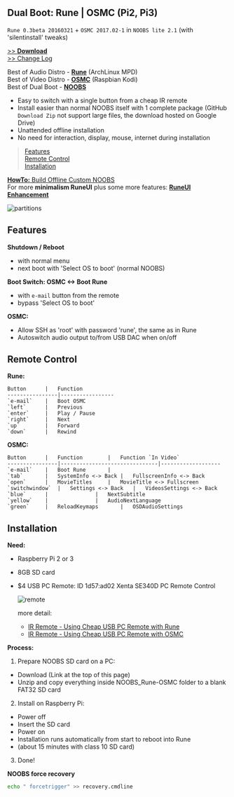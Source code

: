 Dual Boot: Rune | OSMC (Pi2, Pi3)
---

`Rune 0.3beta 20160321` + `OSMC 2017.02-1` in `NOOBS lite 2.1` (with 'silentinstall' tweaks)  

[>> **Download**](https://drive.google.com/open?id=0B9KEjMAuGbejZ3JoUGNOTDFLakU)  
[>> Change Log](https://github.com/rern/RPi2-3.Dual.Boot-Rune.OSMC/blob/master/Changelog.md)

Best of Audio Distro - [**Rune**](http://www.runeaudio.com/) (ArchLinux MPD)  
Best of Video Distro - [**OSMC**](https://osmc.tv/) (Raspbian Kodi)  
Best of Dual Boot - [**NOOBS**](https://www.raspberrypi.org/downloads/noobs/)

- Easy to switch with a single button from a cheap IR remote
- Install easier than normal NOOBS itself with 1 complete package (GitHub `Download Zip` not support large files, the download hosted on  Google Drive)
- Unattended offline installation
- No need for interaction, display, mouse, internet during installation  

>[Features](#features)  
>[Remote Control](#remote-control)  
>[Installation](#installation)  

[**HowTo:** Build Offline Custom NOOBS](https://github.com/rern/RPi2-3.Dual.Boot-Rune.OSMC/blob/master/HowToBuild.md)  
For more **minimalism RuneUI** plus some more features: [**RuneUI Enhancement**](https://github.com/rern/RuneUI_enhancement) 

![partitions](https://github.com/rern/Assets/blob/master/RPi2-3.Dual.Boot-Rune.OSMC/NOOBS_partitions.PNG)  

Features
---

**Shutdown / Reboot**
- with normal menu
- next boot with 'Select OS to boot' (normal NOOBS)
		
**Boot Switch: OSMC <-> Boot Rune**
- with `e-mail` button from the remote
- bypass 'Select OS to boot'

**OSMC:**
- Allow SSH as 'root' with password 'rune', the same as in Rune
- Autoswitch audio output to/from USB DAC when on/off

Remote Control
---

**Rune:**

	Button		|	Function
	----------------|-----------------
	`e-mail`	|	Boot OSMC
	`left`		|	Previous
	`enter`		|	Play / Pause
	`right`		|	Next
	`up`		|	Forward
	`down`		|	Rewind
		
**OSMC:**

	Button		|	Function		|	Function `In Video`
	----------------|-------------------------------|-------------------
	`e-mail`	|	Boot Rune		|
	`tab`		|	SystemInfo <-> Back	|	FullscreenInfo <-> Back
	`open`		|	MovieTitles		|	MovieTitle <-> Fullscreen
	`switchwindow`	|	Settings <-> Back	|	VideosSettings <-> Back
	`blue`		|				|	NextSubtitle
	`yellow`	|				|	AudioNextLanguage
	`green`		|	ReloadKeymaps		|	OSDAudioSettings


Installation
---

**Need:**

- Raspberry Pi 2 or 3
- 8GB SD card
- $4 USB PC Remote: ID 1d57:ad02 Xenta SE340D PC Remote Control
		
    ![remote](https://github.com/rern/Assets/blob/master/RPi2-3.Dual.Boot-Rune.OSMC/irremote.jpg)
    
    more detail:
    * [IR Remote - Using Cheap USB PC Remote with Rune](http://www.runeaudio.com/forum/ir-remote-using-cheap-usb-pc-remote-with-rune-t3901.html)
    * [IR Remote - Using Cheap USB PC Remote with OSMC](https://discourse.osmc.tv/t/ir-remote-using-cheap-usb-pc-remote-with-osmc/18695)

**Process:**

1. Prepare NOOBS SD card on a PC:
 * Download (Link at the top of this page)
 * Unzip and copy everything inside NOOBS_Rune-OSMC folder to a blank FAT32 SD card

2. Install on Raspberry Pi:
 * Power off
 * Insert the SD card
 * Power on
 * Installation runs automatically from start to reboot into Rune
 * (about 15 minutes with class 10 SD card)

3. Done!

**NOOBS force recovery**
```sh
echo " forcetrigger" >> recovery.cmdline
```

